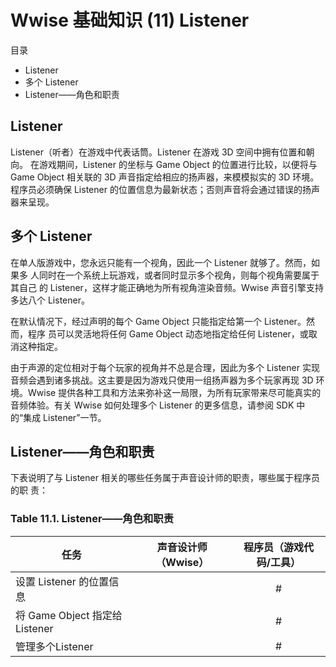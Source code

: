 # Wwise 基础知识 (11) Listener

目录

- Listener- 多个 Listener- Listener——角色和职责

## ListenerListener（听者）在游戏中代表话筒。Listener 在游戏 3D 空间中拥有位置和朝向。在游戏期间，Listener 的坐标与 Game Object 的位置进行比较，以便将与 Game Object 相关联的 3D 声音指定给相应的扬声器，来模模拟实的 3D 环境。程序员必须确保 Listener 的位置信息为最新状态；否则声音将会通过错误的扬声器来呈现。
 ## 多个 Listener
在单人版游戏中，您永远只能有一个视角，因此一个 Listener 就够了。然而，如果多人同时在一个系统上玩游戏，或者同时显示多个视角，则每个视角需要属于其自己的 Listener，这样才能正确地为所有视角渲染音频。Wwise 声音引擎支持多达八个 Listener。在默认情况下，经过声明的每个 Game Object 只能指定给第一个 Listener。然而，程序员可以灵活地将任何 Game Object 动态地指定给任何 Listener，或取消这种指定。由于声源的定位相对于每个玩家的视角并不总是合理，因此为多个 Listener 实现音频会遇到诸多挑战。这主要是因为游戏只使用一组扬声器为多个玩家再现 3D 环境。Wwise 提供各种工具和方法来弥补这一局限，为所有玩家带来尽可能真实的音频体验。有关 Wwise 如何处理多个 Listener 的更多信息，请参阅 SDK 中的“集成 Listener”一节。## Listener——角色和职责下表说明了与 Listener 相关的哪些任务属于声音设计师的职责，哪些属于程序员的职责：
### Table 11.1. Listener——角色和职责
|任务|声音设计师 （Wwise）|程序员（游戏代码/工具）|
|---|:---:|:---:||设置 Listener 的位置信息||#||将 Game Object 指定给 Listener | |#||管理多个Listener||#|
